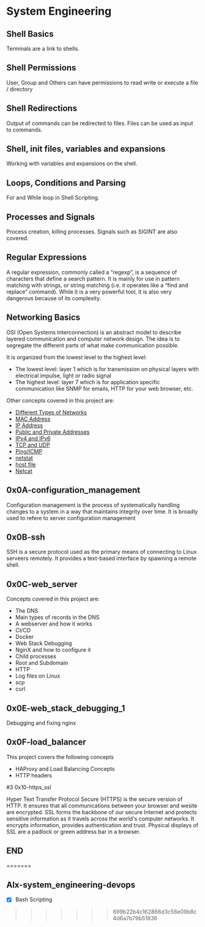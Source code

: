 # System Engineering

## Shell Basics
Terminals are a link to shells.

## Shell Permissions
User, Group and Others can have permissions to read write or execute a file / directory

## Shell Redirections
Output of commands can be redirected to files.  Files can be used as input to commands.

## Shell, init files, variables and expansions
Working with variables and expansions on the shell.

## Loops, Conditions and Parsing
For and While loop in Shell Scripting.

## Processes and Signals
Process creation, killing processes. Signals such as SIGINT are also covered.

## Regular Expressions

A regular expression, commonly called a “regexp”, is a sequence of characters that define a search pattern.  It is mainly for use in pattern matching with strings, or string matching (i.e. it operates like a “find and replace” command). While it is a very powerful tool, it is also very dangerous because of its complexity.

## Networking Basics

OSI (Open Systems Interconnection) is an abstract model to describe layered communication and computer network design. The idea is to segregate the different parts of what make communication possible.

It is organized from the lowest level to the highest level:

- The lowest level: layer 1 which is for transmission on physical layers with electrical impulse, light or radio signal
- The highest level: layer 7 which is for application specific communication like SNMP for emails, HTTP for your web browser, etc.

Other concepts covered in this project are:

- [Different Types of Networks](https://alx-intranet.hbtn.io/rltoken/XW3ZGm5Ya_a8XVDXcAKT_A)
- [MAC Address](https://alx-intranet.hbtn.io/rltoken/j-Wp-YRvFTVP04SpIeRzHQ)
- [IP Address](https://alx-intranet.hbtn.io/rltoken/HaZZvrmGaQ3U7ZLDYgZb6w)
- [Public and Private Addresses](https://alx-intranet.hbtn.io/rltoken/OPJCZYuWSEXLIZOqU9Uc0A)
- [IPv4 and IPv6](https://alx-intranet.hbtn.io/rltoken/M8g-egWLlldTl6Y0QECdwA)
- [TCP and UDP](https://alx-intranet.hbtn.io/rltoken/uJbs8E9-FyATfsELpmtTIg)
- [Ping/ICMP](https://alx-intranet.hbtn.io/rltoken/3zBgO6r2M1Q8lUVt9g8aJw)
- [netstat](https://www.google.com/url?sa=t&rct=j&q=&esrc=s&source=web&cd=&cad=rja&uact=8&ved=2ahUKEwjWt_f5-83xAhWkxoUKHf-DBVcQFjAAegQIBBAD&url=https%3A%2F%2Fen.wikipedia.org%2Fwiki%2FNetstat&usg=AOvVaw1pe30q1XUDUVPDLHe15bj4)
- [host file](https://alx-intranet.hbtn.io/rltoken/4_MBpFTulKliFM69jCPzOQ)
- [Netcat](https://alx-intranet.hbtn.io/rltoken/OR0lOEwAw9I1Rj4aGp1Ljg)

## 0x0A-configuration_management

Configuration management is the process of systematically handling changes to a system in a way that maintains integrity
over time.
It is broadly used to refere to server configuration management

## 0x0B-ssh

SSH is a secure protocol used as the primary means of connecting to Linux serveers remotely. It provides a text-based interface by
spawning a remote shell.

## 0x0C-web_server

Concepts covered in this project are:
* The DNS
* Main types of records in the DNS
* A webserver and how it works
* CI/CD
* Docker
* Web Stack Debugging
* NginX and how to configure it
* Child processes
* Root and Subdomain
* HTTP
* Log files on Linux
* scp
* curl

## 0x0E-web_stack_debugging_1

Debugging and fixing nginx

## 0x0F-load_balancer

This project covers the following concepts
* HAProxy and Load Balancing Concepts
* HTTP headers

#3 0x10-https_ssl

Hyper Text Transfer Protocol Secure (HTTPS) is the secure version of HTTP. It ensures that all communications between your browser and wesite are encrypted.
SSL forms the backbone of our secure Internet and protects sensitive information as it travels across the world's computer networks. It encrypts information, provides authentication and trust.
Physical displays of SSL are a padlock or green address bar in a browser.

## END
=======
## Alx-system_engineering-devops
- [x] Bash Scripting
>>>>>>> 699b22b4c162866d3c56e09b8c4d6a7b79b51836

